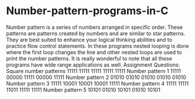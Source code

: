 # Number-pattern-programs-in-C
Number pattern is a series of numbers arranged in specific order. 
These patterns are patterns created by numbers and are similar to star patterns. 
They are best suited to enhance your logical thinking abilities and to practice flow control statements.
In these programs nested looping is done where the first loop changes the line and other nested loops are used to print the number patterns.
It is really wonderful to note that all these programs have wide range applications as well.
Assignment Questions:
Square number patterns
     11111
     11111
     11111
     11111
     11111
Number pattern 1
     11111
     00000
     11111
     00000
     11111
Number pattern 2
     01010
     01010
     01010
     01010
     01010
Number pattern 3
     11111
     10001
     10001
     10001
     11111
Number pattern 4
     11111
     11111
     11011
     11111
     11111
Number pattern 5
     10101
     01010
     10101
     01010
     10101
